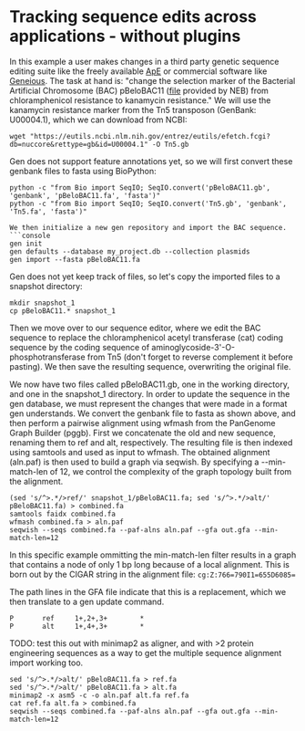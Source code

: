 # Tracking sequence edits across applications - without plugins

In this example a user makes changes in a third party genetic sequence editing suite like the freely available [ApE](https://jorgensen.biology.utah.edu/wayned/ape/) or commercial software like [Geneious](https://www.geneious.com/). The task at hand is: "change the selection marker of the Bacterial Artificial Chromosome (BAC) pBeloBAC11 ([file](./pBeloBAC11.gb) provided by NEB) from chloramphenicol resistance to kanamycin resistance." We will use the kanamycin resistance marker from the Tn5 transposon (GenBank: U00004.1), which we can download from NCBI:

```console
wget "https://eutils.ncbi.nlm.nih.gov/entrez/eutils/efetch.fcgi?db=nuccore&rettype=gb&id=U00004.1" -O Tn5.gb

```

Gen does not support feature annotations yet, so we will first convert these genbank files to fasta using BioPython:
```console
python -c "from Bio import SeqIO; SeqIO.convert('pBeloBAC11.gb', 'genbank', 'pBeloBAC11.fa', 'fasta')"
python -c "from Bio import SeqIO; SeqIO.convert('Tn5.gb', 'genbank', 'Tn5.fa', 'fasta')"

We then initialize a new gen repository and import the BAC sequence.
```console
gen init
gen defaults --database my_project.db --collection plasmids
gen import --fasta pBeloBAC11.fa
```

Gen does not yet keep track of files, so let's copy the imported files to a snapshot directory:
```console
mkdir snapshot_1
cp pBeloBAC11.* snapshot_1
```

Then we move over to our sequence editor, where we edit the BAC sequence to replace the chloramphenicol acetyl transferase (cat) coding sequence by the coding sequence of aminoglycoside-3'-O-phosphotransferase from Tn5 (don't forget to reverse complement it before pasting). We then save the resulting sequence, overwriting the original file.

We now have two files called pBeloBAC11.gb, one in the working directory, and one in the snapshot_1 directory. In order to update the sequence in the gen database, we must represent the changes that were made in a format gen understands. We convert the genbank file to fasta as shown above, and then perform a pairwise alignment using wfmash from the PanGenome Graph Builder (pggb). First we concatenate the old and new sequence, renaming them to ref and alt, respectively. The resulting file is then indexed using samtools and used as input to wfmash. The obtained alignment (aln.paf) is then used to build a graph via seqwish. By specifying a --min-match-len of 12, we control the complexity of the graph topology built from the alignment.

```console
(sed 's/^>.*/>ref/' snapshot_1/pBeloBAC11.fa; sed 's/^>.*/>alt/' pBeloBAC11.fa) > combined.fa
samtools faidx combined.fa
wfmash combined.fa > aln.paf
seqwish --seqs combined.fa --paf-alns aln.paf --gfa out.gfa --min-match-len=12
```

In this specific example ommitting the min-match-len filter results in a graph that contains a node of only 1 bp long because of a local alignment. This is born out by the CIGAR string in the alignment file: `cg:Z:766=790I1=655D6085=`

The path lines in the GFA file indicate that this is a replacement, which we then translate to a gen update command.
```
P       ref     1+,2+,3+        *
P       alt     1+,4+,3+        *
```

TODO: test this out with minimap2 as aligner, and with >2 protein engineering sequences as a way to get the multiple sequence alignment import working too.


```console
sed 's/^>.*/>alt/' pBeloBAC11.fa > ref.fa
sed 's/^>.*/>alt/' pBeloBAC11.fa > alt.fa
minimap2 -x asm5 -c -o aln.paf alt.fa ref.fa
cat ref.fa alt.fa > combined.fa
seqwish --seqs combined.fa --paf-alns aln.paf --gfa out.gfa --min-match-len=12
```